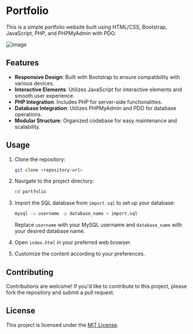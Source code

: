 # Portfolio

This is a simple portfolio website built using HTML/CSS, Bootstrap, JavaScript, PHP, and PHPMyAdmin with PDO.

![image](https://github.com/Nikita-Skliarov/bootstrap-portfolio/assets/153517480/93c7c2aa-4fbc-41af-ad50-39c2412c466f)

## Features

- **Responsive Design**: Built with Bootstrap to ensure compatibility with various devices.
- **Interactive Elements**: Utilizes JavaScript for interactive elements and smooth user experience.
- **PHP Integration**: Includes PHP for server-side functionalities.
- **Database Integration**: Utilizes PHPMyAdmin and PDO for database operations.
- **Modular Structure**: Organized codebase for easy maintenance and scalability.

## Usage

1. Clone the repository:

    ```bash
    git clone <repository-url>
    ```

2. Navigate to the project directory:

    ```bash
    cd portfolio
    ```

3. Import the SQL database from `import.sql` to set up your database:

    ```bash
    mysql -u username -p database_name < import.sql
    ```

   Replace `username` with your MySQL username and `database_name` with your desired database name.

4. Open `index.html` in your preferred web browser.

5. Customize the content according to your preferences.

## Contributing

Contributions are welcome! If you'd like to contribute to this project, please fork the repository and submit a pull request.

## License

This project is licensed under the [MIT License](LICENSE).
